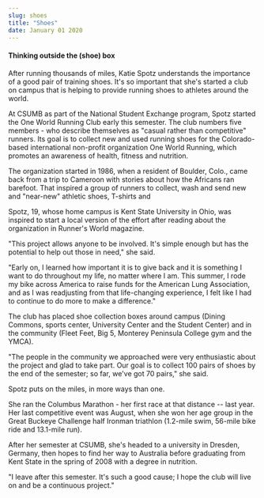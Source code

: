 ```yaml
---
slug: shoes
title: "Shoes"
date: January 01 2020
---
```


<h4>Thinking outside the (shoe) box</h4><p>After running thousands of miles, Katie Spotz understands the importance of a good pair of training shoes. It's so important that she's started a club on campus that is helping to provide running shoes to athletes around the world.
</p><p>At CSUMB as part of the National Student Exchange program, Spotz started the One World Running Club early this semester. The club numbers five members - who describe themselves as "casual rather than competitive" runners. Its goal is to collect new and used running shoes for the Colorado-based international non-profit organization One World Running, which promotes an awareness of health, fitness and nutrition.
</p><p>The organization started in 1986, when a resident of Boulder, Colo., came back from a trip to Cameroon with stories about how the Africans ran barefoot. That inspired a group of runners to collect, wash and send new and "near-new" athletic shoes, T-shirts and
</p><p>Spotz, 19, whose home campus is Kent State University in Ohio, was inspired to start a local version of the effort after reading about the organization in Runner's World magazine.
</p><p>"This project allows anyone to be involved. It's simple enough but has the potential to help out those in need," she said.
</p><p>"Early on, I learned how important it is to give back and it is something I want to do throughout my life, no matter where I am. This summer, I rode my bike across America to raise funds for the American Lung Association, and as I was readjusting from that life-changing experience, I felt like I had to continue to do more to make a difference."
</p><p>The club has placed shoe collection boxes around campus (Dining Commons, sports center, University Center and the Student Center) and in the community (Fleet Feet, Big 5, Monterey Peninsula College gym and the YMCA).
</p><p>"The people in the community we approached were very enthusiastic about the project and glad to take part. Our goal is to collect 100 pairs of shoes by the end of the semester; so far, we've got 70 pairs," she said.
</p><p>Spotz puts on the miles, in more ways than one.
</p><p>She ran the Columbus Marathon - her first race at that distance -- last year. Her last competitive event was August, when she won her age group in the Great Buckeye Challenge half Ironman triathlon (1.2-mile swim, 56-mile bike ride and 13.1-mile run).
</p><p>After her semester at CSUMB, she's headed to a university in Dresden, Germany, then hopes to find her way to Australia before graduating from Kent State in the spring of 2008 with a degree in nutrition.
</p><p>"I leave after this semester. It's such a good cause; I hope the club will live on and be a continuous project."
</p>
